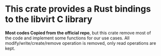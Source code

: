 # This crate provides a Rust bindings to the libvirt C library

**Most codes Copied from the official repo**, but this crate remove most of the code and 
implement some functions for our use cases. All modify/write/create/remove operation is removed,
only read operations are kept.